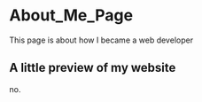 # About_Me_Page
This page is about how I became a web developer

## A little preview of my website
no.
